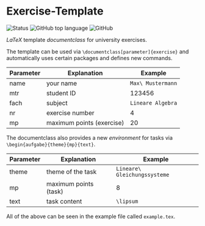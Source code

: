 # Exercise-Template

![Status](https://img.shields.io/badge/status-release-green) ![GitHub top language](https://img.shields.io/github/languages/top/jfklorenz/Curriculum-Vitae) ![GitHub](https://img.shields.io/github/license/jfklorenz/Curriculum-Vitae)

*LaTeX* template *documentclass* for university exercises.

The template can be used via `\documentclass[parameter]{exercise}` and automatically uses certain packages and defines new commands.

Parameter | Explanation | Example
--- | --- | ---
name | your name | `Max\ Mustermann`
mtr | student ID | 123456
fach | subject | `Lineare Algebra`
nr | exercise number | 4
mp | maximum points (exercise) | 20

The documentclass also provides a new *environment* for tasks via `\begin{aufgabe}{theme}{mp}{text}`.

Parameter | Explanation | Example
--- | --- | ---
theme | theme of the task | `Lineare\ Gleichungssysteme`
mp | maximum points (task) | 8
text | task content | `\lipsum`

All of the above can be seen in the example file called `example.tex`. 
